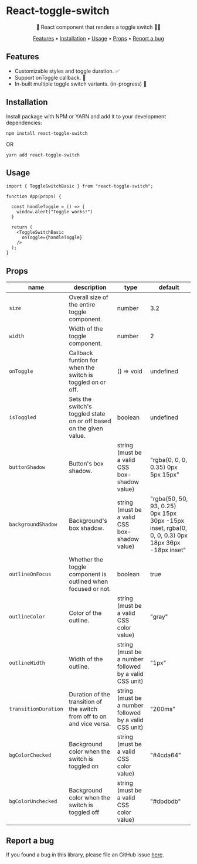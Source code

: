 <h1>React-toggle-switch</h1>

<p align="center">🚀 React component that renders a toggle switch 🔘✅ </p>

<p align="center">
  <a href="#features">Features</a> •
  <a href="#installation">Installation</a> •
  <a href="#usage">Usage</a> •
  <a href="#props">Props</a> •
  <a href="#report-a-bug">Report a bug</a>
</p>

## Features
- Customizable styles and toggle duration. ✅
- Support onToggle callback. 🔄
- In-built multiple toggle switch variants. (in-progress) 🚀

## Installation
Install package with NPM or YARN and add it to your development dependencies:
```
npm install react-toggle-switch
```
OR
```
yarn add react-toggle-switch
```

## Usage
```
import { ToggleSwitchBasic } from "react-toggle-switch";

function App(props) {

  const handleToggle = () => {
    window.alert("Toggle works!")
  }

  return (
    <ToggleSwitchBasic
      onToggle={handleToggle}
    />
  );
}
```

## Props
| name | description | type | default
|--|--|--|--
| `size` | Overall size of the entire toggle component. | number | 3.2
| `width` | Width of the toggle component. | number | 2
| `onToggle` | Callback funtion for when the switch is toggled on or off. | () => void | undefined
| `isToggled` | Sets the switch's toggled state on or off based on the given value. | boolean | undefined
| `buttonShadow` | Button's box shadow. | string (must be a valid CSS box-shadow value) | "rgba(0, 0, 0, 0.35) 0px 5px 15px"
| `backgroundShadow` | Background's box shadow. | string (must be a valid CSS box-shadow value) | "rgba(50, 50, 93, 0.25) 0px 15px 30px -15px inset, rgba(0, 0, 0, 0.3) 0px 18px 36px -18px inset"
| `outlineOnFocus` | Whether the toggle component is outlined when focused or not. | boolean | true
| `outlineColor` | Color of the outline. | string (must be a valid CSS color value) | "gray"
| `outlineWidth` | Width of the outline. | string (must be a number followed by a valid CSS unit) | "1px"
| `transitionDuration` | Duration of the transition of the switch from off to on and vice versa. | string (must be a number followed by a valid CSS unit) | "200ms"
| `bgColorChecked` | Background color when the switch is toggled on | string (must be a valid CSS color value) | "#4cda64"
| `bgColorUnchecked` | Background color when the switch is toggled off | string (must be a valid CSS color value) | "#dbdbdb"

## Report a bug
If you found a bug in this library, please file an GitHub issue [here](https://github.com/zaidsidd360/react-toggle-switch/issues).
